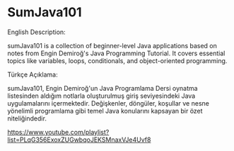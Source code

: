 # SumJava101
English Description:

sumJava101 is a collection of beginner-level Java applications based on notes from Engin Demiroğ's Java Programming Tutorial. It covers essential topics like variables, loops, conditionals, and object-oriented programming.

Türkçe Açıklama:

sumJava101, Engin Demiroğ'un Java Programlama Dersi oynatma listesinden aldığım notlarla oluşturulmuş giriş seviyesindeki Java uygulamalarını içermektedir. Değişkenler, döngüler, koşullar ve nesne yönelimli programlama gibi temel Java konularını kapsayan bir özet niteliğindedir.

https://www.youtube.com/playlist?list=PLqG356ExoxZUGwbqoJEKSMnaxVJe4Uvf8
